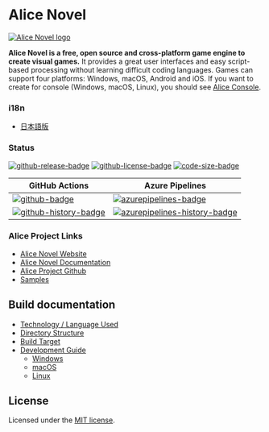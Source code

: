 # Alice Novel
[![Alice Novel logo](./docs/assets/Logo1.png)](https://alicenovel.web.app)

**Alice Novel is a free, open source and cross-platform game engine to create visual games.** It provides a great user interfaces and easy script-based processing without learning difficult coding languages. Games can support four platforms: Windows, macOS, Android and iOS. If you want to create for console (Windows, macOS, Linux), you should see [Alice Console](https://github.com/AliceNovel/AliceConsole).

### i18n
- [日本語版](./docs/README.ja.md)

### Status
<!-- badges -->
[![github-release-badge]][github-release]
[![github-license-badge]][github-license]
[![code-size-badge]](./)
<!-- badges -->

<!-- history badges -->
| GitHub Actions  | Azure Pipelines |
| --------------- | --------------- |
| [![github-badge]][github] | [![azurepipelines-badge]][azurepipelines] |
| [![github-history-badge]][github] | [![azurepipelines-history-badge]][azurepipelines-history] |
<!-- history badges -->

[github-release]: https://github.com/AliceNovel/AliceNovel/releases/latest
[github-release-badge]: https://img.shields.io/github/release/AliceNovel/AliceNovel.svg?logo=github&style=flat "Latest Release"
[github-license]: https://github.com/AliceNovel/AliceNovel/blob/master/LICENSE.txt
[github-license-badge]: https://img.shields.io/github/license/AliceNovel/AliceNovel.svg?style=flat "License"
[code-size-badge]: https://img.shields.io/github/languages/code-size/AliceNovel/AliceNovel
[azurepipelines]: https://dev.azure.com/AliceNovel/AliceNovel/_build/latest?definitionId=1&branchName=master
[azurepipelines-badge]: https://img.shields.io/azure-devops/build/AliceNovel/AliceNovel/1.svg?color=98C6FF&label=azure%20pipelines&logo=azuredevops&logoColor=98C6FF&style=flat "Azure Pipelines Status"
[azurepipelines-history]: https://dev.azure.com/AliceNovel/AliceNovel/_build?definitionId=1&branchName=master
[azurepipelines-history-badge]: https://buildstats.info/azurepipelines/chart/AliceNovel/AliceNovel/1?includeBuildsFromPullRequest=false "Azure Pipelines History"
[github]: https://github.com/AliceNovel/AliceNovel/actions/workflows/dotnet-maui.yml
[github-badge]: https://img.shields.io/github/actions/workflow/status/AliceNovel/AliceNovel/dotnet-maui.yml?label=github&logo=github&color=b845fc&logoColor=b845fc&style=flat "GitHub Actions Status"
[github-history-badge]: https://buildstats.info/github/chart/AliceNovel/AliceNovel?includeBuildsFromPullRequest=false "GitHub Actions History"

### Alice Project Links
- [Alice Novel Website](https://alicenovel.web.app "Alice Novel will make you fun!")
- [Alice Novel Documentation](https://alicenovel.web.app/docs)
- [Alice Project Github](https://github.com/AliceNovel)
- [Samples](https://github.com/AliceNovel/SampleGames)

## Build documentation
- [Technology / Language Used](./docs/CONTRIBUTING.md#technology--language-used)
- [Directory Structure](./docs/CONTRIBUTING.md#directory-structure)
- [Build Target](./docs/build/target.md)
- [Development Guide](./docs/DEVELOPMENT.md)
  - [Windows](./docs/DEVELOPMENT.md#windows)
  - [macOS](./docs/DEVELOPMENT.md#mac)
  - [Linux](./docs/build/linux.md)

## License
Licensed under the [MIT license](../LICENSE.txt).
